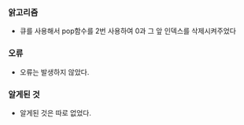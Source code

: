 ### 앍고리즘
 - 큐를 사용해서 pop함수를 2번 사용하여 0과 그 앞 인덱스를 삭제시켜주었다

### 오류
 - 오류는 발생하지 않았다.

### 알게된 것
 - 알게된 것은 따로 없었다.
